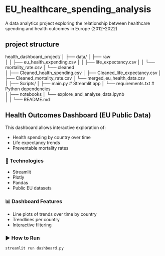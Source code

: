 # EU_healthcare_spending_analysis
A data analytics project exploring the relationship between healthcare spending and health outcomes in Europe (2012–2022)

## project structure
health_dashboard_project/
│
├── data/
│   ├── raw                 
│   │   ├── eu_health_expending.csv
│   │   ├── life_expectancy.csv
│   │   └── mortality_rate.csv
│   └── cleaned                 
│       ├── Cleaned_health_spending.csv
│       ├── Cleaned_life_expectancy.csv
│       ├── Cleaned_mortality_rate.csv
│       └── merged_eu_health_data.csv  
│
├── Scripts/
│   ├── main.py                 # Streamlit app
│   └── requirements.txt        # Python dependencies  
│
├── notebooks
│   └── explore_and_analyse_data.ipynb         
│
│
└── README.md              


## Health Outcomes Dashboard (EU Public Data)

This dashboard allows interactive exploration of:
- Health spending by country over time
- Life expectancy trends
- Preventable mortality rates

### 🚀 Technologies
- Streamlit
- Plotly
- Pandas
- Public EU datasets

### 📊 Dashboard Features
- Line plots of trends over time by country
- Trendlines per country
- Interactive filtering

### ▶️ How to Run
```bash
streamlit run dashboard.py

